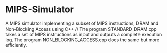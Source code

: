 # MIPS-Simulator
A MIPS simulator implementing a subset of MIPS instructions, DRAM and Non-Blocking Access using C++ //
The program STANDARD_DRAM.cpp takes a set of MIPS instructions as input and outputs a complete execution log. The program NON_BLOCKING_ACCESS.cpp does the same but more efficiently.
